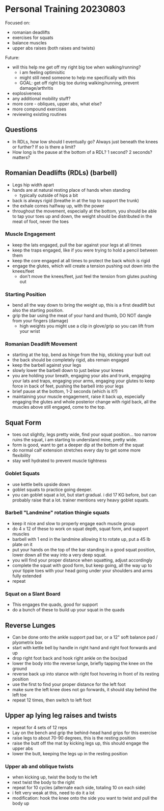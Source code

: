 # Personal Training 20230803

Focused on:

- romanian deadlifts
- exercises for squats
- balance muscles
- upper abs raises (both raises and twists)


Future:

- will this help me get off my right big toe when walking/running?
    - i am feeling optimisitic
    - might still need someone to help me specifically with this
    - GOAL: get off right big toe during walking/running, prevent damage/arthritis
- explosiveness
- any additional mobility stuff?
- more core - obliques, upper abs, what else?
- more compound exercises
- reviewing existing routines


## Questions

- In RDLs, how low should I eventually go? Always just beneath the knees or further? If so is there a limit?
- How long is the pause at the bottom of a RDL? 1 second? 2 seconds? matters?



## Romanian Deadlifts (RDLs) (barbell)

- Legs hip width apart
- hands are at natural resting place of hands when standing
    - typically outside of hips a bit
- back is always rigid (breathe in at the top to support the trunk)
- the exhale comes halfway up, with the power
- throughout the movement, especially at the bottom, you should be able to tap your toes up and down, the weight should be distributed in the meat of foot, never the toes


### Muscle Engagement

- keep the lats engaged, pull the bar against your legs at all times
- keep the traps engaged, like if you were trying to hold a pencil between them
- keep the core engaged at all times to protect the back which is rigid
- engage the glutes, which will create a tension pushing out down into the knees/feet
    - don't move the knees/feet, just feel the tension from glutes pushing out


### Starting Position

- bend all the way down to bring the weight up, this is a first deadlift but also the starting position.
- grip the bar using the meat of your hand and thumb, DO NOT dangle from your fingers (damage)
    - high weights you might use a clip in glove/grip so you can lift from your wrist


### Romanian Deadlift Movement

- starting at the top, bend as hinge from the hip, sticking your butt out
- the back should be completely rigid, abs remain engaged
- keep the barbell against your legs
- slowly lower the barbell down to just below your knees
- you are holding your breath, engaging your abs and trunk, engaging your lats and traps, engaging your arms, engaging your glutes to keep force in back of feet, pushing the barbell into your legs
- brief pause at the bottom, 1-2 seconds (which is it?)
- maintaining your muscle engagement, raise it back up, especially engaging the glutes and whole posterior change with rigid back, all the muscles above still engaged, come to the top.


## Squat Form

- toes out slightly, legs pretty wide, find your squat position... too narrow ruins the squat, i am starting to understand mine, pretty wide.
- form is good, want to get a deeper dip at the bottom of the squat
- do normal calf extension stretches every day to get some more flexibility
- stay well hydrated to prevent muscle tightness


### Goblet Squats

- use kettle bells upside down
- goblet squats to practice going deeper.
- you can goblet squat a lot, but start gradual. i did 17 KG before, but can probably raise that a lot. trainer mentions very heavy goblet squats.


### Barbell "Landmine" rotation thingie squats

- keep it nice and slow to properly engage each muscle group
- do 4 x 12 of these to work on squat depth, squat form, and support muscles
- barbell with 1 end in the landmine allowing it to rotate up, put a 45 lb plate on it
- put your hands on the top of the bar standing in a good squat position, lower down all the way into a very deep squat.
- you will find your proper distance when squatting, adjust accordingly
- complete the squat with good form, but keep going, all the way up to your tippie toes with your head going under your shoulders and arms fully extended
- repeat

### Squat on a Slant Board

- This engages the quads, good for support
- do a bunch of these to build up your squat in the quads


## Reverse Lunges

- Can be done onto the ankle support pad bar, or a 12" soft balance pad / plyometrix box
- start with kettle bell by handle in right hand and right foot forwards and up
- drop right foot back and hook right ankle on the box/pad
- lower the body into the reverse lunge, briefly tapping the knee on the ground
- reverse back up into stance with right foot hovering in front of its resting position
- use the first to find your proper distance for the left foot
- make sure the left knee does not go forwards, it should stay behind the left toe
- repeat 12 times, then switch to left foot


## Upper ap lying leg raises and twists

- repeat for 4 sets of 12 reps
- Lay on the bench and grip the behind-head hand grips for this exercise
- raise legs to about 70-90 degrees, this is the resting position
- raise the butt off the mat by kicking legs up, this should engage the upper abs
- lower the butt, keeping the legs up in the resting position


### Upper ab and oblique twists

- when kicking up, twist the body to the left
- next twist the body to the right
- repeat for 10 cycles (alternate each side, totaling 10 on each side)
- i felt very weak at this, need to do it a lot
- modification: hook the knee onto the side you want to twist and pull the body up




